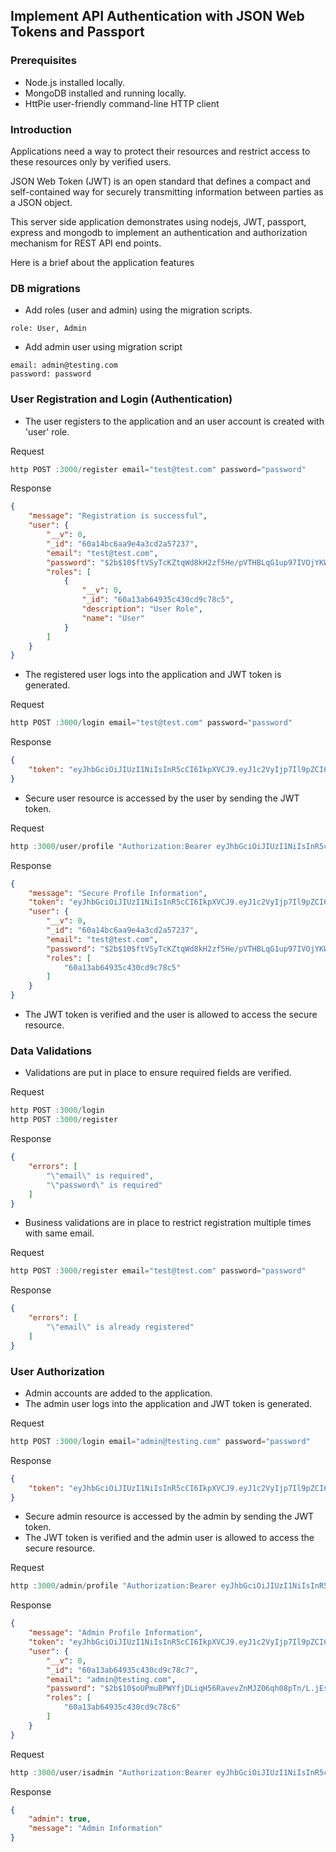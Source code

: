 ## Implement API Authentication with JSON Web Tokens and Passport

### Prerequisites
* Node.js installed locally.
* MongoDB installed and running locally.
* HttPie user-friendly command-line HTTP client
### Introduction
Applications need a way to protect their resources and restrict access to these resources only by verified users.

JSON Web Token (JWT) is an open standard that defines a compact and self-contained way for securely transmitting information between parties as a JSON object.

This server side application demonstrates using nodejs, JWT, passport, express and mongodb to implement an authentication and authorization mechanism for REST API end points.

Here is a brief about the application features 

### DB migrations
* Add roles (user and admin) using the migration scripts.
```
role: User, Admin
```
* Add admin user using migration script
```
email: admin@testing.com
password: password
```

### User Registration and Login (Authentication)
* The user registers to the application and an user account is created with 'user' role.

Request
```javascript
http POST :3000/register email="test@test.com" password="password"
```
Response
```json
{
    "message": "Registration is successful",
    "user": {
        "__v": 0,
        "_id": "60a14bc6aa9e4a3cd2a57237",
        "email": "test@test.com",
        "password": "$2b$10$ftVSyTcKZtqWd8kH2zf5He/pVTHBLqG1up97IVOjYKWFJkHNT4fnK",
        "roles": [
            {
                "__v": 0,
                "_id": "60a13ab64935c430cd9c78c5",
                "description": "User Role",
                "name": "User"
            }
        ]
    }
}
```
* The registered user logs into the application and JWT token is generated.

Request
```javascript
http POST :3000/login email="test@test.com" password="password"
```

Response
```json
{
    "token": "eyJhbGciOiJIUzI1NiIsInR5cCI6IkpXVCJ9.eyJ1c2VyIjp7Il9pZCI6IjYwYTE0YmM2YWE5ZTRhM2NkMmE1NzIzNyIsImVtYWlsIjoidGVzdEB0ZXN0LmNvbSIsInJvbGVzIjpbIjYwYTEzYWI2NDkzNWM0MzBjZDljNzhjNSJdfSwiaWF0IjoxNjIxMTgzNzM0fQ.qZz1jlob9ZNVQbfFLmTfw_YG4kkvUbl2v2cyZZiBEe4"
}
```
* Secure user resource is accessed by the user by sending the JWT token.

Request
```javascript
http :3000/user/profile "Authorization:Bearer eyJhbGciOiJIUzI1NiIsInR5cCI6IkpXVCJ9.eyJ1c2VyIjp7Il9pZCI6IjYwYTE0YmM2YWE5ZTRhM2NkMmE1NzIzNyIsImVtYWlsIjoidGVzdEB0ZXN0LmNvbSIsInJvbGVzIjpbIjYwYTEzYWI2NDkzNWM0MzBjZDljNzhjNSJdfSwiaWF0IjoxNjIxMTgzNzM0fQ.qZz1jlob9ZNVQbfFLmTfw_YG4kkvUbl2v2cyZZiBEe4"
```

Response
```json
{
    "message": "Secure Profile Information",
    "token": "eyJhbGciOiJIUzI1NiIsInR5cCI6IkpXVCJ9.eyJ1c2VyIjp7Il9pZCI6IjYwYTE0YmM2YWE5ZTRhM2NkMmE1NzIzNyIsImVtYWlsIjoidGVzdEB0ZXN0LmNvbSIsInJvbGVzIjpbIjYwYTEzYWI2NDkzNWM0MzBjZDljNzhjNSJdfSwiaWF0IjoxNjIxMTgzNzM0fQ.qZz1jlob9ZNVQbfFLmTfw_YG4kkvUbl2v2cyZZiBEe4",
    "user": {
        "__v": 0,
        "_id": "60a14bc6aa9e4a3cd2a57237",
        "email": "test@test.com",
        "password": "$2b$10$ftVSyTcKZtqWd8kH2zf5He/pVTHBLqG1up97IVOjYKWFJkHNT4fnK",
        "roles": [
            "60a13ab64935c430cd9c78c5"
        ]
    }
}
```
* The JWT token is verified and the user is allowed to access the secure resource.

### Data Validations
* Validations are put in place to ensure required fields are verified.

Request
```javascript
http POST :3000/login
http POST :3000/register
```

Response
```json
{
    "errors": [
        "\"email\" is required",
        "\"password\" is required"
    ]
}
```
* Business validations are in place to restrict registration multiple times with same email.

Request
```javascript
http POST :3000/register email="test@test.com" password="password"
```

Response
```json
{
    "errors": [
        "\"email\" is already registered"
    ]
}
```

### User Authorization
* Admin accounts are added to the application.
* The admin user logs into the application and JWT token is generated.

Request
```javascript
http POST :3000/login email="admin@testing.com" password="password"
```

Response
```json
{
    "token": "eyJhbGciOiJIUzI1NiIsInR5cCI6IkpXVCJ9.eyJ1c2VyIjp7Il9pZCI6IjYwYTEzYWI2NDkzNWM0MzBjZDljNzhjNyIsImVtYWlsIjoiYWRtaW5AdGVzdGluZy5jb20iLCJyb2xlcyI6WyI2MGExM2FiNjQ5MzVjNDMwY2Q5Yzc4YzYiXX0sImlhdCI6MTYyMTE4NjYwOX0.Ve3ajiOVme02nuC00Wio_hJyxbDiRE-bqn28hNEHj-s"
}
```

* Secure admin resource is accessed by the admin by sending the JWT token.
* The JWT token is verified and the admin user is allowed to access the secure resource.

Request
```javascript
http :3000/admin/profile "Authorization:Bearer eyJhbGciOiJIUzI1NiIsInR5cCI6IkpXVCJ9.eyJ1c2VyIjp7Il9pZCI6IjYwYTEzYWI2NDkzNWM0MzBjZDljNzhjNyIsImVtYWlsIjoiYWRtaW5AdGVzdGluZy5jb20iLCJyb2xlcyI6WyI2MGExM2FiNjQ5MzVjNDMwY2Q5Yzc4YzYiXX0sImlhdCI6MTYyMTE4NjYwOX0.Ve3ajiOVme02nuC00Wio_hJyxbDiRE-bqn28hNEHj-s"
```

Response
```json
{
    "message": "Admin Profile Information",
    "token": "eyJhbGciOiJIUzI1NiIsInR5cCI6IkpXVCJ9.eyJ1c2VyIjp7Il9pZCI6IjYwYTEzYWI2NDkzNWM0MzBjZDljNzhjNyIsImVtYWlsIjoiYWRtaW5AdGVzdGluZy5jb20iLCJyb2xlcyI6WyI2MGExM2FiNjQ5MzVjNDMwY2Q5Yzc4YzYiXX0sImlhdCI6MTYyMTE4NjYwOX0.Ve3ajiOVme02nuC00Wio_hJyxbDiRE-bqn28hNEHj-s",
    "user": {
        "__v": 0,
        "_id": "60a13ab64935c430cd9c78c7",
        "email": "admin@testing.com",
        "password": "$2b$10$oUPmuBPWYfjDLiqH56RavevZnMJZ06qh08pTn/L.jEsBTunECHA5O",
        "roles": [
            "60a13ab64935c430cd9c78c6"
        ]
    }
}
```
Request
```javascript
http :3000/user/isadmin "Authorization:Bearer eyJhbGciOiJIUzI1NiIsInR5cCI6IkpXVCJ9.eyJ1c2VyIjp7Il9pZCI6IjYwYTEzYWI2NDkzNWM0MzBjZDljNzhjNyIsImVtYWlsIjoiYWRtaW5AdGVzdGluZy5jb20iLCJyb2xlcyI6WyI2MGExM2FiNjQ5MzVjNDMwY2Q5Yzc4YzYiXX0sImlhdCI6MTYyMTE4NjYwOX0.Ve3ajiOVme02nuC00Wio_hJyxbDiRE-bqn28hNEHj-s"
```

Response
```json
{
    "admin": true,
    "message": "Admin Information"
}
```
